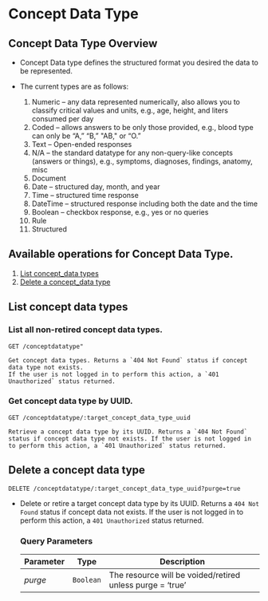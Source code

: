 # Concept Data Type

## Concept Data Type Overview

* Concept Data type defines the structured format you desired the data to be represented.

* The current types are as follows:
    
    1. Numeric – any data represented numerically, also allows you to classify critical values and units, e.g., age, height, and liters consumed per day
    2. Coded – allows answers to be only those provided, e.g., blood type can only be “A,” “B,” "AB," or “O.”
    3. Text – Open-ended responses
    4. N/A – the standard datatype for any non-query-like concepts (answers or things), e.g., symptoms, diagnoses, findings, anatomy, misc
    5. Document 
    6. Date – structured day, month, and year
    7. Time – structured time response
    8. DateTime – structured response including both the date and the time
    9. Boolean – checkbox response, e.g., yes or no queries
    10. Rule 
    11. Structured 


## Available operations for Concept Data Type. 

1. [List concept_data types](#list-concept-data-types)
4. [Delete a concept_data type](#delete-a-concept_data-type)


## List concept data types

### List all non-retired concept data types.

```console
GET /conceptdatatype"
```    
    Get concept data types. Returns a `404 Not Found` status if concept data type not exists. 
    If the user is not logged in to perform this action, a `401 Unauthorized` status returned. 

    
### Get concept data type by UUID.

```console
GET /conceptdatatype/:target_concept_data_type_uuid
```
    Retrieve a concept data type by its UUID. Returns a `404 Not Found` status if concept data type not exists. If the user is not logged in to perform this action, a `401 Unauthorized` status returned.
    
    
## Delete a concept data type

```console
DELETE /conceptdatatype/:target_concept_data_type_uuid?purge=true
```
* Delete or retire a target concept data type by its UUID. Returns a `404 Not Found` 
  status if concept data not exists. If the user is not logged in to perform this action, 
  a `401 Unauthorized` status returned.

    ### Query Parameters

    Parameter | Type | Description
    --- | --- | ---
    *purge* | `Boolean` | The resource will be voided/retired unless purge = ‘true’

